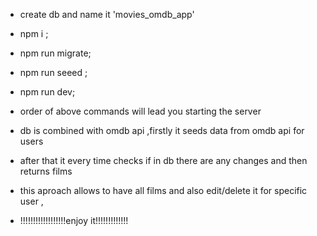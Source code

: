 - create db and name it 'movies_omdb_app'
- npm i ;
- npm run migrate;
- npm run seeed ;
- npm run dev;

- order of above commands will lead you starting the server
- db is combined with omdb api ,firstly it seeds  data from omdb api  for users
- after that it every time checks if in db there are any changes and then returns films
- this aproach allows to have all films and also edit/delete it for specific user , 
-  !!!!!!!!!!!!!!!!!!enjoy it!!!!!!!!!!!!!
